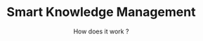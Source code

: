 ---
slug: x-presentation
title: Smart Knowledge Management
category: skm
subcategory: presentation-back-skm
sort: 1
subtitle: How does it work ?
description: "Step 1 : upload your datas or connect APIs to collect data in the platform,
<br> Step 2 : Use the platform to set some instruction and learn to the artificial agent how to classify data
<br> Step 3 : Your data will be classified by learning model and rules. If there is a doubt, you can make the good decision in the conflict management screen."
presentation: yes
link: /fr/blog/start-bigdata-solution
text-link: Project Story (in french)
---